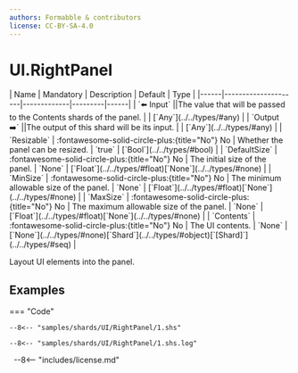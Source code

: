 ```yaml
---
authors: Formabble & contributors
license: CC-BY-SA-4.0
---
```



# UI.RightPanel

<div class="sh-parameters" markdown="1">
| Name | Mandatory | Description | Default | Type |
|------|---------------------|-------------|---------|------|
| `⬅️ Input` ||The value that will be passed to the Contents shards of the panel. | | [`Any`](../../types/#any) |
| `Output ➡️` ||The output of this shard will be its input. | | [`Any`](../../types/#any) |
| `Resizable` | :fontawesome-solid-circle-plus:{title="No"} No  | Whether the panel can be resized. | `true` | [`Bool`](../../types/#bool) |
| `DefaultSize` | :fontawesome-solid-circle-plus:{title="No"} No  | The initial size of the panel. | `None` | [`Float`](../../types/#float)[`None`](../../types/#none) |
| `MinSize` | :fontawesome-solid-circle-plus:{title="No"} No  | The minimum allowable size of the panel. | `None` | [`Float`](../../types/#float)[`None`](../../types/#none) |
| `MaxSize` | :fontawesome-solid-circle-plus:{title="No"} No  | The maximum allowable size of the panel. | `None` | [`Float`](../../types/#float)[`None`](../../types/#none) |
| `Contents` | :fontawesome-solid-circle-plus:{title="No"} No  | The UI contents. | `None` | [`None`](../../types/#none)[`Shard`](../../types/#object)[`[Shard]`](../../types/#seq) |

</div>

Layout UI elements into the panel.

## Examples

=== "Code"

  ```x86asm linenums="1"
  --8<-- "samples/shards/UI/RightPanel/1.shs"
  ```

  ```
  --8<-- "samples/shards/UI/RightPanel/1.shs.log"
  ```
&nbsp;
--8<-- "includes/license.md"

